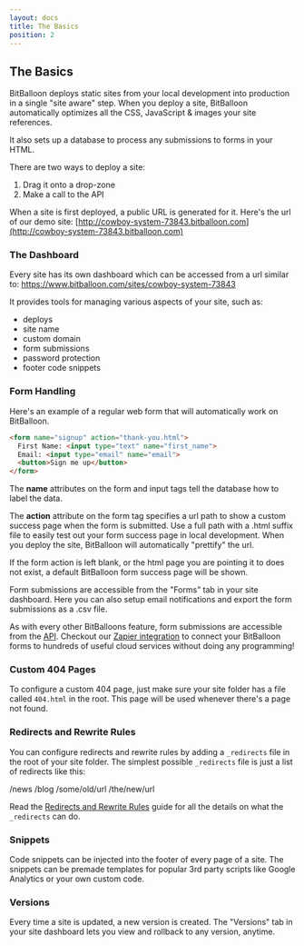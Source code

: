 ```yaml
---
layout: docs
title: The Basics
position: 2
---
```


## The Basics

BitBalloon deploys static sites from your local development into production in a single "site aware" step. When you deploy a site, BitBalloon automatically optimizes all the CSS, JavaScript & images your site references.

It also sets up a database to process any submissions to forms in your HTML.

There are two ways to deploy a site:

 1. Drag it onto a drop-zone
 2. Make a call to the API

When a site is first deployed, a public URL is generated for it. Here's the url of our demo site: [http://cowboy-system-73843.bitballoon.com](http://cowboy-system-73843.bitballoon.com)


### The Dashboard

Every site has its own dashboard which can be accessed from a url similar to:
https://www.bitballoon.com/sites/cowboy-system-73843

It provides tools for managing various aspects of your site, such as:

* deploys
* site name
* custom domain
* form submissions
* password protection
* footer code snippets


<a name="form-handling"/></a>
### Form Handling

Here's an example of a regular web form that will automatically work on BitBalloon.


```html
<form name="signup" action="thank-you.html">
  First Name: <input type="text" name="first_name">
  Email: <input type="email" name="email">
  <button>Sign me up</button>
</form>
```

The <strong>name</strong> attributes on the form and input tags tell the database how to label the data.

The <strong>action</strong> attribute on the form tag specifies a url path to show a custom success page when the form is submitted. Use a full path with a .html suffix file to easily test out your form success page in local development. When you deploy the site, BitBalloon will automatically "prettify" the url.

If the form action is left blank, or the html page you are pointing it to does not exist, a default BitBalloon form success page will be shown.

Form submissions are accessible from the "Forms" tab in your site dashboard. Here you can also setup email notifications and export the form submissions as a .csv file.

As with every other BitBalloons feature, form submissions are accessible from the <a href="https://github.com/BitBalloon/bitballoon-api">API</a>. Checkout our <a href="/docs/zapier">Zapier integration</a> to connect your BitBalloon forms to hundreds of useful cloud services without doing any programming!


### Custom 404 Pages

To configure a custom 404 page, just make sure your site folder has a file called `404.html` in the root. This page will be used whenever there's a page not found.


### Redirects and Rewrite Rules

You can configure redirects and rewrite rules by adding a `_redirects` file in the root of your site folder. The simplest possible `_redirects` file is just a list of redirects like this:

/news /blog
/some/old/url /the/new/url

Read the [Redirects and Rewrite Rules](/docs/redirects_and_rewrites) guide for all the details on what the `_redirects` can do.


### Snippets

Code snippets can be injected into the footer of every page of a site. The snippets can be premade templates for popular 3rd party scripts like Google Analytics or your own custom code.


### Versions

Every time a site is updated, a new version is created. The "Versions" tab in your site dashboard lets you view and rollback to any version, anytime.